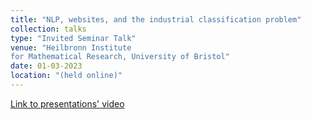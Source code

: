 ```yaml
---
title: "NLP, websites, and the industrial classification problem"
collection: talks
type: "Invited Seminar Talk"
venue: "Heilbronn Institute
for Mathematical Research, University of Bristol"
date: 01-03-2023
location: "(held online)"
---
```



[Link to presentations' video]([http://example2.com](https://www.youtube.com/watch?v=LckMlbr1QUI&t=1569s))
